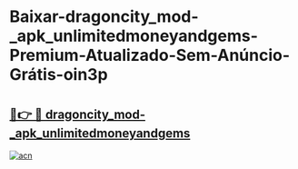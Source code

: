 # Baixar-dragoncity_mod-_apk_unlimitedmoneyandgems-Premium-Atualizado-Sem-Anúncio-Grátis-oin3p

# <h2><a href="https://rg16e9.esa.edu.pl?src=dragoncity_mod-_apk_unlimitedmoneyandgems&ref=oin3p">🔗👉 🔴 dragoncity_mod-_apk_unlimitedmoneyandgems</a></h2>

[![acn](https://github.com/user-attachments/assets/0f9c940e-d8b0-45ae-aac7-cd30a18b3e1c)](https://rg16e9.esa.edu.pl?src=dragoncity_mod-_apk_unlimitedmoneyandgems&ref=oin3p)

